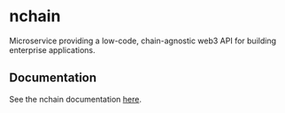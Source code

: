 # nchain

Microservice providing a low-code, chain-agnostic web3 API for building enterprise applications.

## Documentation

See the nchain documentation [here](https://docs.provide.services/nchain/).
